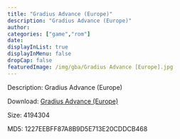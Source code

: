 ```yaml
---
title: "Gradius Advance (Europe)"
description: "Gradius Advance (Europe)"
author: 
categories: ["game","rom"]
date: 
displayInList: true
displayInMenu: false
dropCap: false
featuredImage: /img/gba/Gradius Advance [Europe].jpg
---
```


Description: Gradius Advance (Europe)

Download: <a style="text-decoration:underline;" href="https://mega.nz/#!KKAEjQoY!uk9c_5iZHJQf4geAzMnOg_4FoVzdIQY8YzMqKNhdpW8" target = "_blank" rel = "nofollow" > Gradius Advance (Europe)</a>

Size: 4194304

MD5: 1227EEBFF87A8B9D5E713E20CDDCB468

